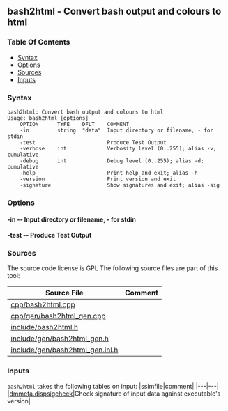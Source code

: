 ## bash2html - Convert bash output and colours to html


### Table Of Contents
<a href="#table-of-contents"></a>
* [Syntax](#syntax)
* [Options](#options)
* [Sources](#sources)
* [Inputs](#inputs)

### Syntax
<a href="#syntax"></a>
```
bash2html: Convert bash output and colours to html
Usage: bash2html [options]
    OPTION      TYPE    DFLT    COMMENT
    -in         string  "data"  Input directory or filename, - for stdin
    -test                       Produce Test Output
    -verbose    int             Verbosity level (0..255); alias -v; cumulative
    -debug      int             Debug level (0..255); alias -d; cumulative
    -help                       Print help and exit; alias -h
    -version                    Print version and exit
    -signature                  Show signatures and exit; alias -sig

```

### Options
<a href="#options"></a>

#### -in -- Input directory or filename, - for stdin
<a href="#-in"></a>

#### -test -- Produce Test Output
<a href="#-test"></a>

### Sources
<a href="#sources"></a>
The source code license is GPL
The following source files are part of this tool:

|Source File|Comment|
|---|---|
|[cpp/bash2html.cpp](/cpp/bash2html.cpp)||
|[cpp/gen/bash2html_gen.cpp](/cpp/gen/bash2html_gen.cpp)||
|[include/bash2html.h](/include/bash2html.h)||
|[include/gen/bash2html_gen.h](/include/gen/bash2html_gen.h)||
|[include/gen/bash2html_gen.inl.h](/include/gen/bash2html_gen.inl.h)||

### Inputs
<a href="#inputs"></a>
`bash2html` takes the following tables on input:
|ssimfile|comment|
|---|---|
|[dmmeta.dispsigcheck](/txt/ssimdb/dmmeta/dispsigcheck.md)|Check signature of input data against executable's version|

